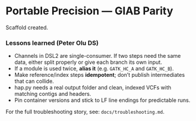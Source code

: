 # Portable Precision — GIAB Parity

Scaffold created.

### Lessons learned (Peter Olu DS)
- Channels in DSL2 are single-consumer. If two steps need the same data, either split properly or give each branch its own input.
- If a module is used twice, **alias it** (e.g. `GATK_HC_A` and `GATK_HC_B`).
- Make reference/index steps **idempotent**; don’t publish intermediates that can collide.
- hap.py needs a real output folder and clean, indexed VCFs with matching contigs and headers.
- Pin container versions and stick to LF line endings for predictable runs.

For the full troubleshooting story, see: `docs/troubleshooting.md`.
